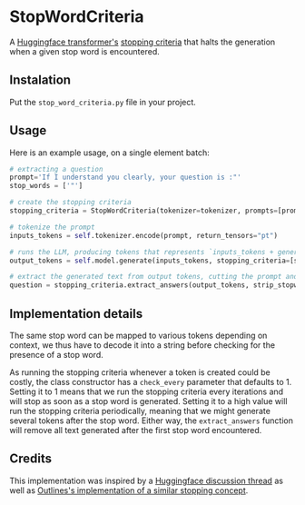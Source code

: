 # StopWordCriteria

A [Huggingface transformer's](https://huggingface.co/docs/transformers/en/index) [stopping criteria](https://huggingface.co/docs/transformers/internal/generation_utils#transformers.StoppingCriteria) that halts the generation when a given stop word is encountered.

## Instalation

Put the `stop_word_criteria.py` file in your project.

## Usage

Here is an example usage, on a single element batch:

```python
# extracting a question
prompt='If I understand you clearly, your question is :"'
stop_words = ['"']

# create the stopping criteria
stopping_criteria = StopWordCriteria(tokenizer=tokenizer, prompts=[prompt], stop_words=stop_words)

# tokenize the prompt
inputs_tokens = self.tokenizer.encode(prompt, return_tensors="pt")

# runs the LLM, producing tokens that represents `inputs_tokens + generated_text + stopword + ?`
output_tokens = self.model.generate(inputs_tokens, stopping_criteria=[stopping_criteria])

# extract the generated text from output tokens, cutting the prompt and stop words
question = stopping_criteria.extract_answers(output_tokens, strip_stopword=True)[0]
```

## Implementation details

The same stop word can be mapped to various tokens depending on context, we thus have to decode it into a string before checking for the presence of a stop word.

As running the stopping criteria whenever a token is created could be costly, the class constructor has a `check_every` parameter that defaults to 1.
Setting it to 1 means that we run the stopping criteria every iterations and will stop as soon as a stop word is generated.
Setting it to a high value will run the stopping criteria periodically, meaning that we might generate several tokens after the stop word.
Either way, the `extract_answers` function will remove all text generated after the first stop word encountered.

## Credits

This implementation was inspired by a [Huggingface discussion thread](https://discuss.huggingface.co/t/implimentation-of-stopping-criteria-list/20040/9) as well as [Outlines's implementation of a similar stopping concept](https://github.com/outlines-dev/outlines/blob/main/outlines/generate/api.py).
